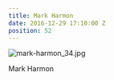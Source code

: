 ```yaml
---
title: Mark Harmon
date: 2016-12-29 17:10:00 Z
position: 52
---
```


![mark-harmon_34.jpg](/uploads/mark-harmon_34.jpg)

Mark Harmon